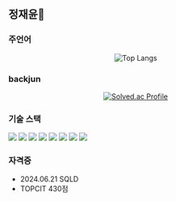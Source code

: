 ## 정재윤👋



### 주언어
<div align="center">
  
![Top Langs](https://github-readme-stats.vercel.app/api/top-langs/?username=whitecy01&layout=compact)

</div>

### backjun
<div align="center">
  
[![Solved.ac Profile](http://mazassumnida.wtf/api/v2/generate_badge?boj=whitecy)](https://solved.ac/whitecy/)
</div>


### 기술 스택 
<img src="https://img.shields.io/badge/C-A8B9CC.svg?style=for-the-badge&logo=c&logoColor=white" />  <img src="https://img.shields.io/badge/C++-00599C.svg?style=for-the-badge&logo=c%2B%2B&logoColor=white" /> <img src="https://img.shields.io/badge/Android-3DDC84.svg?style=for-the-badge&logo=android&logoColor=white" /> <img src="https://img.shields.io/badge/Node.js-339933.svg?style=for-the-badge&logo=nodedotjs&logoColor=white" />
<img src="https://img.shields.io/badge/MySQL-4479A1.svg?style=for-the-badge&logo=mysql&logoColor=white" />
<img src="https://img.shields.io/badge/Linux-FCC624.svg?style=for-the-badge&logo=linux&logoColor=black" /> <img src="https://img.shields.io/badge/Ubuntu-E95420.svg?style=for-the-badge&logo=ubuntu&logoColor=white" />
<img src="https://img.shields.io/badge/Git-F05032.svg?style=for-the-badge&logo=git&logoColor=white" />

### 자격증
- 2024.06.21 SQLD
- TOPCIT 430점


<!--
**whitecy01/whitecy01** is a ✨ _special_ ✨ repository because its `README.md` (this file) appears on your GitHub profile.

Here are some ideas to get you started:

- 🔭 I’m currently working on ...
- 🌱 I’m currently learning ...
- 👯 I’m looking to collaborate on ...
- 🤔 I’m looking for help with ...
- 💬 Ask me about ...
- 📫 How to reach me: ...
- 😄 Pronouns: ...
- ⚡ Fun fact: ...
-->
